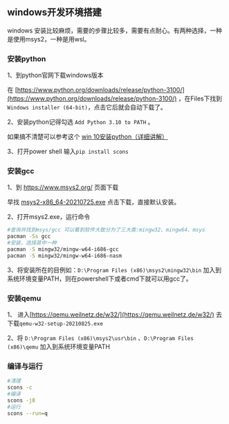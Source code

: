 ## windows开发环境搭建

windows 安装比较麻烦，需要的步骤比较多，需要有点耐心。有两种选择，一种是使用msys2，一种是用wsl。

### 安装python

1、到python官网下载windows版本 

在 [https://www.python.org/downloads/release/python-3100/](https://www.python.org/downloads/release/python-3100/) ，在Files下找到 `Windows installer (64-bit)`，点击它后就会自动下载了。

2、安装python记得勾选 `Add Python 3.10 to PATH` 。

如果搞不清楚可以参考这个 [win 10安装python（详细讲解）](https://zhuanlan.zhihu.com/p/122435116)

3、打开power shell 输入`pip install scons`


### 安装gcc

1、到 https://www.msys2.org/ 页面下载

早找 [msys2-x86_64-20210725.exe](https://github.com/msys2/msys2-installer/releases/download/2021-07-25/msys2-x86_64-20210725.exe) 点击下载，直接默认安装。

2、打开msys2.exe，运行命令

```bash
#查询并找到msys/gcc 可以看到软件大致分为了三大类:mingw32、mingw64、msys
pacman -Ss gcc
#安装，选择其中一种
pacman -S mingw32/mingw-w64-i686-gcc
pacman -S mingw32/mingw-w64-i686-nasm
```

3、将安装所在的目例如：`D:\Program Files (x86)\msys2\mingw32\bin`  加入到系统环境变量PATH，则在powershell下或者cmd下就可以用gcc了。

### 安装qemu

1、 进入[https://qemu.weilnetz.de/w32/](https://qemu.weilnetz.de/w32/) 去下载`qemu-w32-setup-20210825.exe` 

2、将  `D:\Program Files (x86)\msys2\usr\bin` 、`D:\Program Files (x86)\qemu` 加入到系统环境变量PATH


### 编译与运行

```bash
#清理
scons -c
#编译
scons -j8
#运行
scons --run=q
```
